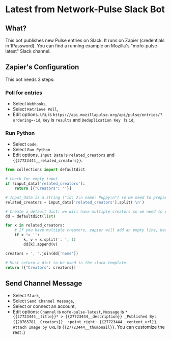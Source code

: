 # Latest from Network-Pulse Slack Bot

## What?

This bot publishes new Pulse entries on Slack. It runs on Zapier (credentials in 1Password). You can find a running example on Mozilla's "mofo-pulse-latest" Slack channel.

## Zapier's Configuration

This bot needs 3 steps:

### Poll for entries

- Select `Webhooks`,
- Select `Retrieve Poll`,
- Edit options. `URL` is `https://api.mozillapulse.org/api/pulse/entries/?ordering=-id`, `Key` is `results` and `Deduplication Key ` is `id`,

### Run Python

- Select `code`,
- Select `Run Python`
- Edit options. `Input Data` is `related_creators` and `{{27723444__related_creators}}`.

```python
from collections import defaultdict

# check for empty input
if !input_data['related_creators']:
    return [{"Creators": ''}]

# Input_data is a string ("id: 2\n name: Puppy\n") so we need to prepare it.
related_creators = input_data['related_creators'].split('\n')

# Create a default dict: we will have multiple creators so we need to regroup them under the same "name" key.
dd = defaultdict(list)

for x in related_creators:
    # If you have multiple creators, zapier will add an empty line, because why not.
    if x != '':
        k, v = x.split(': ', 1)
        dd[k].append(v)

creators = ', '.join(dd['name'])

# Must return a dict to be used in the slack template.
return [{"Creators": creators}]
```

## Send Channel Message

- Select `Slack`,
- Select `Send Channel Message`,
- Select or connect an account,
- Edit options: `Channel` is `mofo-pulse-latest`, `Message` is `*{{27723444__title}}* > {{27723444__description}} _Published By: {{28765781__Creators}}_ :point_right: {{27723444__content_url}}`, `Attach Image by URL` is `{{27723444__thumbnail}}`. You can customize the rest :)
